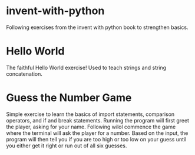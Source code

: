 # invent-with-python
Following exercises from the invent with python book to strengthen basics.

# Hello World
The faithful Hello World exercise! Used to teach strings and string concatenation.

# Guess the Number Game
Simple exercise to learn the basics of import statements, comparison operators, and if and break statements. 
Running the program will first greet the player, asking for your name. Following wilol commence the game where the terminal will ask the player for a number. Based on the input, the program will then tell you if you are too high or too low on your guess until you either get it right or run out of all six guesses.